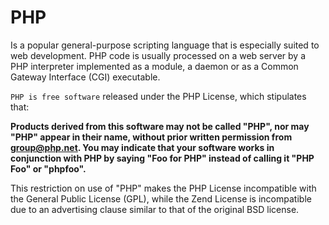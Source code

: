 # PHP

Is a popular general-purpose scripting language that is especially suited to web development.
PHP code is usually processed on a web server by a PHP interpreter implemented as a module, a daemon or as a Common Gateway Interface (CGI) executable.

``PHP is free software`` released under the PHP License, which stipulates that:

**Products derived from this software may not be called "PHP", nor may "PHP" appear in their name, without prior written permission from group@php.net. You may indicate that your software works in conjunction with PHP by saying "Foo for PHP" instead of calling it "PHP Foo" or "phpfoo".**

This restriction on use of "PHP" makes the PHP License incompatible with the General Public License (GPL), while the Zend License is incompatible due to an advertising clause similar to that of the original BSD license.
